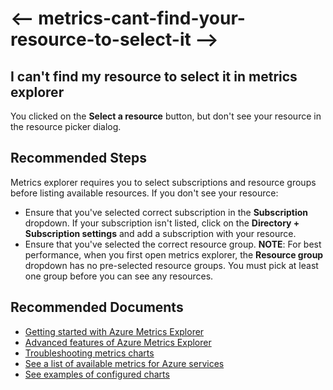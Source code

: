 <properties
    pageTitle="I can't find my resource to select it in metrics explorer"
    description="I can't find my resource to select it in metrics explorer"
    service="microsoft.insights"
    resource="components"
    authors="vgorbenko"
    ms.author="vitalyg"
    displayOrder="1"
    articleId="metrics-cant-find-your-resource-to-select-it"
    diagnosticScenario=""
    selfHelpType="generic"
    supportTopicIds="32677614"
    resourceTags=""
    productPesIds="16250"
    cloudEnvironments="public,fairfax"
	ownershipId="AzureMonitoring_Essentials"
/>

# <-- metrics-cant-find-your-resource-to-select-it -->

## I can't find my resource to select it in metrics explorer

You clicked on the **Select a resource** button, but don't see your resource in the resource picker dialog.

## **Recommended Steps**

Metrics explorer requires you to select subscriptions and resource groups before listing available resources. If you don't see your resource:

* Ensure that you've selected correct subscription in the **Subscription** dropdown. If your subscription isn't listed, click on the  **Directory + Subscription settings** and add a subscription with your resource.
* Ensure that you've selected the correct resource group. **NOTE**: For best performance, when you first open metrics explorer, the **Resource group** dropdown has no pre-selected resource groups. You must pick at least one group before you can see any resources.

## **Recommended Documents**

* [Getting started with Azure Metrics Explorer](https://docs.microsoft.com/azure/azure-monitor/platform/metrics-getting-started)<br>
* [Advanced features of Azure Metrics Explorer](https://docs.microsoft.com/azure/azure-monitor/platform/metrics-charts)<br>
* [Troubleshooting metrics charts](https://docs.microsoft.com/azure/azure-monitor/platform/metrics-troubleshoot)<br>
* [See a list of available metrics for Azure services](https://docs.microsoft.com/azure/azure-monitor/platform/metrics-supported)<br>
* [See examples of configured charts](https://docs.microsoft.com/azure/azure-monitor/platform/metric-chart-samples)
